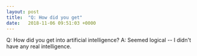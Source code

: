 ```yaml
---
layout: post
title:  "Q: How did you get"
date:   2018-11-06 09:51:03 +0000
---
```

Q:	How did you get into artificial intelligence?
A:	Seemed logical -- I didn't have any real intelligence.

